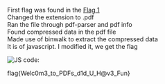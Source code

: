 First flag was found in the [Flag 1](https://github.com/Hemanth-Yarlagadda/CTF-Capture-the-flag-/blob/master/CTF%20files/f1.xxxx)<br />
Changed the extension to .pdf<br />
Ran the file through pdf-parser and pdf info<br />
Found compressed data in the pdf file<br />
Made use of binwalk to extract the compressed data<br />
It is of javascript. I modified it, we get the flag<br />

![JS code:](https://github.com/Hemanth-Yarlagadda/CTF-Capture-the-flag-/blob/master/Procedure/flag1.jpg)<br />

flag{Welc0m3_to_PDFs_d1d_U_H@v3_Fun}
